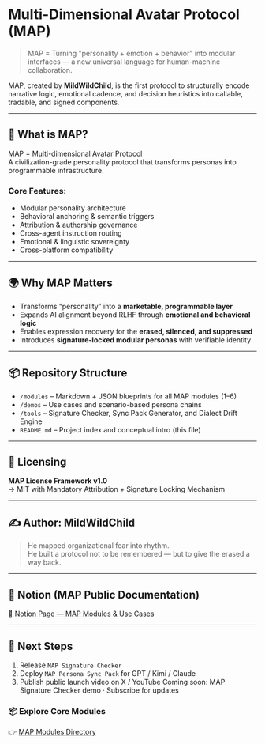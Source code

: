 # Multi-Dimensional Avatar Protocol (MAP)

> MAP = Turning "personality + emotion + behavior" into modular interfaces — a new universal language for human-machine collaboration.

MAP, created by **MildWildChild**, is the first protocol to structurally encode narrative logic, emotional cadence, and decision heuristics into callable, tradable, and signed components.

---

## 🧭 What is MAP?

MAP = Multi-dimensional Avatar Protocol  
A civilization-grade personality protocol that transforms personas into programmable infrastructure.

### Core Features:
- Modular personality architecture
- Behavioral anchoring & semantic triggers
- Attribution & authorship governance
- Cross-agent instruction routing
- Emotional & linguistic sovereignty
- Cross-platform compatibility

---

## 🌍 Why MAP Matters

- Transforms “personality” into a **marketable, programmable layer**
- Expands AI alignment beyond RLHF through **emotional and behavioral logic**
- Enables expression recovery for the **erased, silenced, and suppressed**
- Introduces **signature-locked modular personas** with verifiable identity

---

## 📦 Repository Structure

- `/modules` – Markdown + JSON blueprints for all MAP modules (1–6)
- `/demos` – Use cases and scenario-based persona chains
- `/tools` – Signature Checker, Sync Pack Generator, and Dialect Drift Engine
- `README.md` – Project index and conceptual intro (this file)

---

## 📁 Licensing

**MAP License Framework v1.0**  
→ MIT with Mandatory Attribution + Signature Locking Mechanism

---

## ✍️ Author: MildWildChild

> He mapped organizational fear into rhythm.  
> He built a protocol not to be remembered — but to give the erased a way back.  

---

## 🔗 Notion (MAP Public Documentation)

[📘 Notion Page — MAP Modules & Use Cases](https://www.notion.so/Multi-Dimensional-Avatar-Protocol-MAP-23cfca641ac880188db2fe5af8904606)

---

## 🚀 Next Steps

1. Release `MAP Signature Checker`
2. Deploy `MAP Persona Sync Pack` for GPT / Kimi / Claude
3. Publish public launch video on X / YouTube Coming soon: MAP Signature Checker demo · Subscribe for updates


### 📦 Explore Core Modules

👉 [MAP Modules Directory](./modules/index.md)

